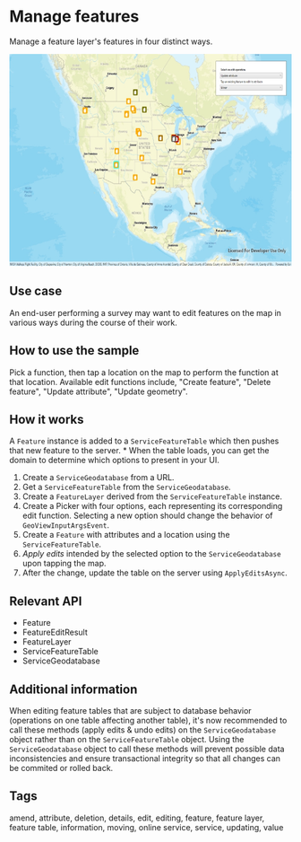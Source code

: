 # Manage features

Manage a feature layer's features in four distinct ways.

![Image of managing features](ManageFeatures.jpg)

## Use case

An end-user performing a survey may want to edit features on the map in various ways during the course of their work.

## How to use the sample

Pick a function, then tap a location on the map to perform the function at that location. Available edit functions include, "Create feature", "Delete feature", "Update attribute", "Update geometry".

## How it works

A `Feature` instance is added to a `ServiceFeatureTable` which then pushes that new feature to the server.
	* When the table loads, you can get the domain to determine which options to present in your UI.
1. Create a `ServiceGeodatabase` from a URL.
2. Get a `ServiceFeatureTable` from the `ServiceGeodatabase`.
3. Create a `FeatureLayer` derived from the `ServiceFeatureTable` instance.
4. Create a Picker with four options, each representing its corresponding edit function. Selecting a new option should change the behavior of `GeoViewInputArgsEvent`.
5. Create a `Feature` with attributes and a location using the `ServiceFeatureTable`.
6. *Apply edits* intended by the selected option to the `ServiceGeodatabase` upon tapping the map.
7. After the change, update the table on the server using `ApplyEditsAsync`.

## Relevant API

* Feature
* FeatureEditResult
* FeatureLayer
* ServiceFeatureTable
* ServiceGeodatabase

## Additional information

When editing feature tables that are subject to database behavior (operations on one table affecting another table), it's now recommended to call these methods (apply edits & undo edits) on the `ServiceGeodatabase` object rather than on the `ServiceFeatureTable` object. Using the `ServiceGeodatabase` object to call these methods will prevent possible data inconsistencies and ensure transactional integrity so that all changes can be commited or rolled back.

## Tags

amend, attribute, deletion, details, edit, editing, feature, feature layer, feature table, information, moving, online service, service, updating, value
